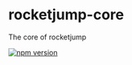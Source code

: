 # rocketjump-core

The core of rocketjump

[![npm version](https://badge.fury.io/js/rocketjump-core.svg)](https://badge.fury.io/js/rocketjump-core)
